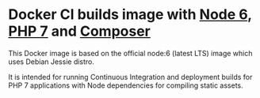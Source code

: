 # Docker CI builds image with [Node 6], [PHP 7] and [Composer]

This Docker image is based on the official node:6 (latest LTS) image which uses Debian Jessie distro.

It is intended for running Continuous Integration and deployment builds for PHP 7 applications with Node dependencies for compiling static assets.

[Node 6]: https://nodejs.org/
[PHP 7]: https://php.net/
[Composer]: https://getcomposer.org/
